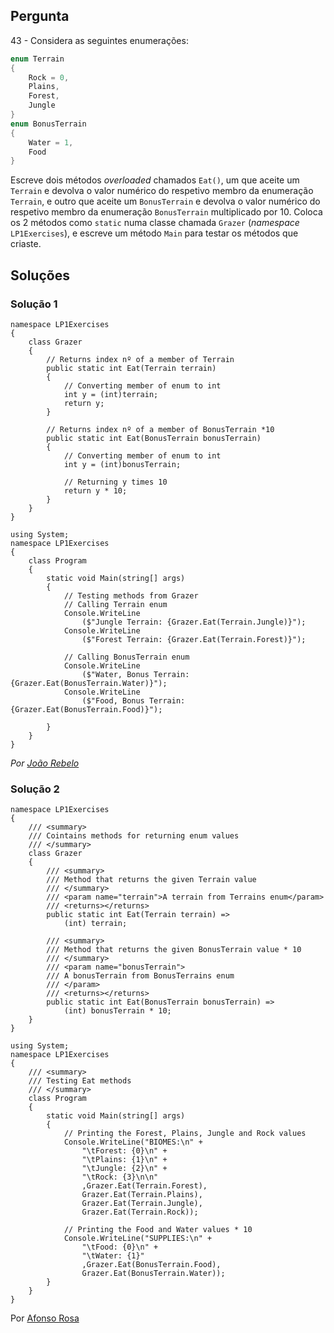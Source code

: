 ## Pergunta

43 - Considera as seguintes enumerações:

```cs
enum Terrain
{
    Rock = 0,
    Plains,
    Forest,
    Jungle
}
enum BonusTerrain
{
    Water = 1,
    Food
}
```

Escreve dois métodos _overloaded_ chamados `Eat()`, um que aceite um `Terrain`
e devolva o valor numérico do respetivo membro da enumeração `Terrain`, e outro
que aceite um `BonusTerrain` e devolva o valor numérico do respetivo membro da
enumeração `BonusTerrain` multiplicado por 10. Coloca os 2 métodos como
`static` numa classe chamada `Grazer` (_namespace_ `LP1Exercises`), e escreve
um método `Main` para testar os métodos que criaste.

## Soluções

### Solução 1

```CSharp
namespace LP1Exercises
{
    class Grazer
    {
        // Returns index nº of a member of Terrain
        public static int Eat(Terrain terrain)
        {
            // Converting member of enum to int
            int y = (int)terrain;
            return y;
        }

        // Returns index nº of a member of BonusTerrain *10 
        public static int Eat(BonusTerrain bonusTerrain)
        {
            // Converting member of enum to int
            int y = (int)bonusTerrain;

            // Returning y times 10
            return y * 10;
        }
    }
}
```

```CSharp
using System;
namespace LP1Exercises
{
    class Program
    {
        static void Main(string[] args)
        {
            // Testing methods from Grazer
            // Calling Terrain enum
            Console.WriteLine
                ($"Jungle Terrain: {Grazer.Eat(Terrain.Jungle)}");
            Console.WriteLine
                ($"Forest Terrain: {Grazer.Eat(Terrain.Forest)}");

            // Calling BonusTerrain enum
            Console.WriteLine
                ($"Water, Bonus Terrain: {Grazer.Eat(BonusTerrain.Water)}");
            Console.WriteLine
                ($"Food, Bonus Terrain: {Grazer.Eat(BonusTerrain.Food)}");

        }
    }
}
```

*Por [João Rebelo](https://github.com/JBernardoRebelo)*

### Solução 2

```CSharp
namespace LP1Exercises
{
    /// <summary>
    /// Cointains methods for returning enum values
    /// </summary>
    class Grazer
    {
        /// <summary>
        /// Method that returns the given Terrain value
        /// </summary>
        /// <param name="terrain">A terrain from Terrains enum</param>
        /// <returns></returns>
        public static int Eat(Terrain terrain) => 
            (int) terrain;

        /// <summary>
        /// Method that returns the given BonusTerrain value * 10
        /// </summary>
        /// <param name="bonusTerrain">
        /// A bonusTerrain from BonusTerrains enum
        /// </param>
        /// <returns></returns>
        public static int Eat(BonusTerrain bonusTerrain) => 
            (int) bonusTerrain * 10;
    }
}
```

```CSharp
using System;
namespace LP1Exercises
{
    /// <summary>
    /// Testing Eat methods
    /// </summary>
    class Program
    {
        static void Main(string[] args)
        {
            // Printing the Forest, Plains, Jungle and Rock values
            Console.WriteLine("BIOMES:\n" +
                "\tForest: {0}\n" +
                "\tPlains: {1}\n" +
                "\tJungle: {2}\n" +
                "\tRock: {3}\n\n"
                ,Grazer.Eat(Terrain.Forest), 
                Grazer.Eat(Terrain.Plains), 
                Grazer.Eat(Terrain.Jungle), 
                Grazer.Eat(Terrain.Rock));

            // Printing the Food and Water values * 10
            Console.WriteLine("SUPPLIES:\n" +
                "\tFood: {0}\n" +
                "\tWater: {1}"
                ,Grazer.Eat(BonusTerrain.Food),
                Grazer.Eat(BonusTerrain.Water));
        }
    }
}
```

Por [Afonso Rosa](https://github.com/AfonsoGR)